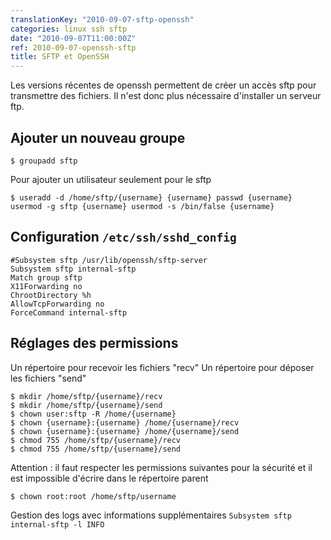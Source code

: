 ```yaml
---
translationKey: "2010-09-07-sftp-openssh"
categories: linux ssh sftp
date: "2010-09-07T11:00:00Z"
ref: 2010-09-07-openssh-sftp
title: SFTP et OpenSSH
---
```


Les versions récentes de openssh permettent de créer un accès sftp pour transmettre des fichiers.
Il n'est donc plus nécessaire d'installer un serveur ftp.

## Ajouter un nouveau groupe

`$ groupadd sftp`

Pour ajouter un utilisateur seulement pour le sftp

`$ useradd -d /home/sftp/{username} {username} passwd {username} usermod -g sftp {username} usermod -s /bin/false {username}`

## Configuration `/etc/ssh/sshd_config`

```
#Subsystem sftp /usr/lib/openssh/sftp-server
Subsystem sftp internal-sftp
Match group sftp
X11Forwarding no
ChrootDirectory %h
AllowTcpForwarding no
ForceCommand internal-sftp
```

## Réglages des permissions

Un répertoire pour recevoir les fichiers "recv" Un répertoire pour déposer les fichiers "send"

```
$ mkdir /home/sftp/{username}/recv
$ mkdir /home/sftp/{username}/send
$ chown user:sftp -R /home/{username}
$ chown {username}:{username} /home/{username}/recv
$ chown {username}:{username} /home/{username}/send
$ chmod 755 /home/sftp/{username}/recv
$ chmod 755 /home/sftp/{username}/send
```

Attention : il faut respecter les permissions suivantes pour la sécurité et il est impossible d'écrire dans le répertoire parent

`$ chown root:root /home/sftp/username`

Gestion des logs avec informations supplémentaires
`Subsystem sftp internal-sftp -l INFO`
